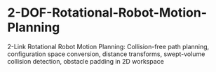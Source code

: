 # 2-DOF-Rotational-Robot-Motion-Planning
2-Link Rotational Robot Motion Planning: Collision-free path planning, configuration space conversion, distance transforms, swept-volume collision detection, obstacle padding in 2D workspace
